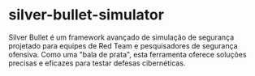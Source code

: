 # silver-bullet-simulator
Silver Bullet é um framework avançado de simulação de segurança projetado para equipes de Red Team e pesquisadores de segurança ofensiva. Como uma "bala de prata", esta ferramenta oferece soluções precisas e eficazes para testar defesas cibernéticas.
